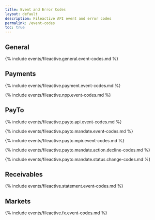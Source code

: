 ```yaml
---
title: Event and Error Codes
layout: default
description: Fileactive API event and error codes
permalink: /event-codes
toc: true
---
```


## General
{% include events/fileactive.general.event-codes.md %}

## Payments
{% include events/fileactive.payment.event-codes.md %}

{% include events/fileactive.npp.event-codes.md %}

## PayTo
{% include events/fileactive.payto.api.event-codes.md %}

{% include events/fileactive.payto.mandate.event-codes.md %}

{% include events/fileactive.payto.mpir.event-codes.md %}

{% include events/fileactive.payto.mandate.action.decline-codes.md %}

{% include events/fileactive.payto.mandate.status.change-codes.md %}

## Receivables

{% include events/fileactive.statement.event-codes.md %}

## Markets

{% include events/fileactive.fx.event-codes.md %}